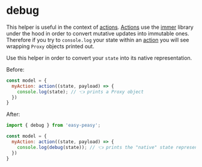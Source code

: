 # debug

This helper is useful in the context of [actions](/docs/api/action). [Actions](/docs/api/action) use the [immer](https://github.com/mweststrate/immer) library under the hood in order to convert mutative updates into immutable ones. Therefore if you try to `console.log` your state within an [action](/doc/api/action) you will see wrapping `Proxy` objects printed out.

Use this helper in order to convert your `state` into its native representation.

Before:

```javascript
const model = {
  myAction: action((state, payload) => {
    console.log(state); // 👈 prints a Proxy object
  })
}
```

After:

```javascript
import { debug } from 'easy-peasy';

const model = {
  myAction: action((state, payload) => {
    console.log(debug(state)); // 👈 prints the "native" state representation
  })
}
```